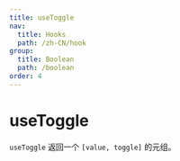 ```yaml
---
title: useToggle
nav:
  title: Hooks
  path: /zh-CN/hook
group:
  title: Boolean
  path: /boolean
order: 4
---
```


# useToggle

`useToggle` 返回一个 `[value, toggle]` 的元组。